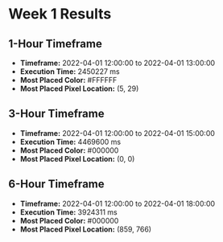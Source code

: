 # Week 1 Results

## 1-Hour Timeframe
- **Timeframe:** 2022-04-01 12:00:00 to 2022-04-01 13:00:00
- **Execution Time:** 2450227 ms
- **Most Placed Color:** #FFFFFF
- **Most Placed Pixel Location:**  (5, 29)

## 3-Hour Timeframe
- **Timeframe:** 2022-04-01 12:00:00 to 2022-04-01 15:00:00
- **Execution Time:** 4469600 ms
- **Most Placed Color:** #000000
- **Most Placed Pixel Location:** (0, 0) 

## 6-Hour Timeframe
- **Timeframe:** 2022-04-01 12:00:00 to 2022-04-01 18:00:00
- **Execution Time:** 3924311 ms
- **Most Placed Color:** #000000
- **Most Placed Pixel Location:** (859, 766) 